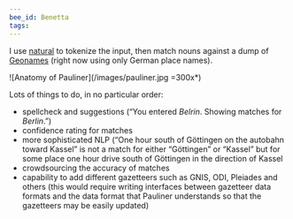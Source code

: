 ```yaml
---
bee_id: Benetta
tags:
---
```


I use [natural](https://github.com/NaturalNode/natural) to tokenize the input, then match nouns against a dump of [Geonames](http://geonames.org) (right now using only German place names).

![Anatomy of Pauliner](/images/pauliner.jpg =300x*)

Lots of things to do, in no particular order:

- spellcheck and suggestions (“You entered *Belrin*. Showing matches for *Berlin*.”)
- confidence rating for matches
- more sophisticated NLP (“One hour south of Göttingen on the autobahn toward Kassel” is not a match for either “Göttingen” or “Kassel” but for some place one hour drive south of Göttingen in the direction of Kassel
- crowdsourcing the accuracy of matches
- capability to add different gazetteers such as GNIS, ODI, Pleiades and others (this would require writing interfaces between gazetteer data formats and the data format that Pauliner understands so that the gazetteers may be easily updated)